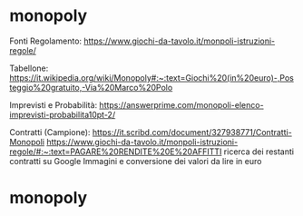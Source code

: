 # monopoly

Fonti 
Regolamento: 
https://www.giochi-da-tavolo.it/monpoli-istruzioni-regole/ 

Tabellone: 
https://it.wikipedia.org/wiki/Monopoly#:~:text=Giochi%20(in%20euro)-,Posteggio%20gratuito,-Via%20Marco%20Polo 

Imprevisti e Probabilità: https://answerprime.com/monopoli-elenco-imprevisti-probabilita10pt-2/ 

Contratti (Campione): https://it.scribd.com/document/327938771/Contratti-Monopoli 
https://www.giochi-da-tavolo.it/monpoli-istruzioni-regole/#:~:text=PAGARE%20RENDITE%20E%20AFFITTI
ricerca dei restanti contratti su Google Immagini e conversione dei valori da lire in euro

# monopoly
